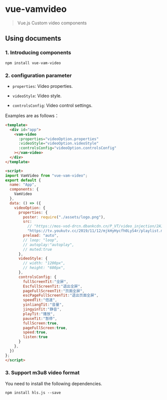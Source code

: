 # vue-vamvideo
> Vue.js Custom video components

## Using documents
### 1. Introducing components
```
npm install vue-vam-video
```
### 2. configuration parameter

- `properties`: Video properties.

- `videoStyle`: Video style.

- `controlsConfig`: Video control settings.

Examples are as follows：
```html
<template>
  <div id="app">
    <vam-video
      :properties="videoOption.properties"
      :videoStyle="videoOption.videoStyle"
      :controlsConfig="videoOption.controlsConfig"
    ></vam-video>
  </div>
</template>

<script>
import VamVideo from "vue-vam-video";
export default {
  name: "App",
  components: {
    VamVideo
  },
  data: () => ({
    videoOption: {
      properties: {
        poster: require("./assets/logo.png"),
        src:
          // "https://mos-vod-drcn.dbankcdn.cn/P_VT/video_injection/2A1343EFA/v3/6CC21C811065945606293295744/MP4Mix_H.264_1920x1080_6000_HEAAC1_PVC_NoCut.mp4",
          "https://tv.youkutv.cc/2019/11/12/mjkHyHycfh0LyS4r/playlist.m3u8",
        preload: "auto",
        // loop: "loop",
        // autoplay:"autoplay",
        // muted:true
      },
      videoStyle: {
        // width: "1200px",
        // height: "600px",
      },
      controlsConfig: {
        fullScreenTit:"全屏",
        EscfullScreenTit:"退出全屏",
        pageFullScreenTit:"页面全屏",
        escPageFullScreenTit:"退出页面全屏",
        speedTit:"倍速",
        yinliangTit:"音量",
        jingyinTit:"静音",
        playTit:"播放",
        pauseTit:"暂停",
        fullScreen:true,
        pageFullScreen:true,
        speed:true,
        listen:true
      }
    },
  })
};
</script>

```
### 3. Support m3u8 video format

You need to install the following dependencies.
```
npm install hls.js --save
```